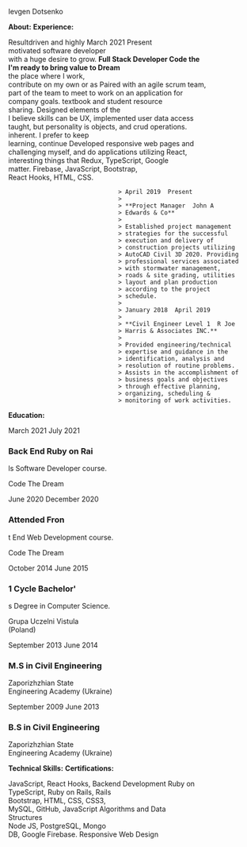 
 Ievgen Dotsenko                                                            

                                                                            

 **About:**                        **Experience:**                          
                                                                            
 Resultdriven and highly          March 2021  Present                     
 motivated software developer                                               
 with a huge desire to grow.       **Full Stack Developer  Code the        
 I'm ready to bring value to       Dream**                                  
 the place where I work,                                                    
 contribute on my own or as        Paired with an agile scrum team,         
 part of the team to meet          to work on an application for            
 company goals.                    textbook and student resource            
                                   sharing. Designed elements of the        
 I believe skills can be           UX, implemented user data access         
 taught, but personality is        objects, and crud operations.            
 inherent. I prefer to keep                                                 
 learning, continue                Developed responsive web pages and       
 challenging myself, and do        applications utilizing React,            
 interesting things that           Redux, TypeScript, Google                
 matter.                           Firebase, JavaScript, Bootstrap,         
                                   React Hooks, HTML, CSS.                  
                                                                            
                                   > April 2019  Present                   
                                   >                                        
                                   > **Project Manager  John A             
                                   > Edwards & Co**                         
                                   >                                        
                                   > Established project management         
                                   > strategies for the successful          
                                   > execution and delivery of              
                                   > construction projects utilizing        
                                   > AutoCAD Civil 3D 2020. Providing       
                                   > professional services associated       
                                   > with stormwater management,            
                                   > roads & site grading, utilities        
                                   > layout and plan production             
                                   > according to the project               
                                   > schedule.                              
                                   >                                        
                                   > January 2018  April 2019             
                                   >                                        
                                   > **Civil Engineer Level 1  R Joe       
                                   > Harris & Associates INC.**             
                                   >                                        
                                   > Provided engineering/technical         
                                   > expertise and guidance in the          
                                   > identification, analysis and           
                                   > resolution of routine problems.        
                                   > Assists in the accomplishment of       
                                   > business goals and objectives          
                                   > through effective planning,            
                                   > organizing, scheduling &               
                                   > monitoring of work activities.         

                                                                            

 **Education:**                                                             
                                                                            
 March 2021  July 2021                                                    
                                                                            
 ### Back End Ruby on Rai                                                   
 ls Software Developer course.                                              
                                                                            
 Code The Dream                                                             
                                                                            
 June 2020  December 2020                                                 
                                                                            
 ### Attended Fron                                                          
 t End Web Development course.                                              
                                                                            
 Code The Dream                                                             
                                                                            
 October 2014  June 2015                                                  
                                                                            
 ### 1 Cycle Bachelor\'                                                     
 s Degree in Computer Science.                                              
                                                                            
 Grupa Uczelni Vistula                                                      
 (Poland)                                                                   
                                                                            
 September 2013  June 2014                                                
                                                                            
 ### M.S in Civil Engineering                                               
                                                                            
 Zaporizhzhian State                                                        
 Engineering Academy (Ukraine)                                              
                                                                            
 September 2009  June 2013                                                
                                                                            
 ### B.S in Civil Engineering                                               
                                                                            
 Zaporizhzhian State                                                        
 Engineering Academy (Ukraine)                                              

                                                                            

 **Technical Skills:**             **Certifications:**                      
                                                                            
 JavaScript, React Hooks,             Backend Development Ruby on         
 TypeScript, Ruby on Rails,            Rails                                
 Bootstrap, HTML, CSS, CSS3,                                                
 MySQL, GitHub,                       JavaScript Algorithms and Data       
                                       Structures                           
 Node JS, PostgreSQL, Mongo                                                 
 DB, Google Firebase.                 Responsive Web Design                

